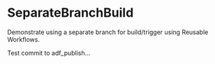 # SeparateBranchBuild
Demonstrate using a separate branch for build/trigger using Reusable Workflows.

Test commit to adf_publish...
